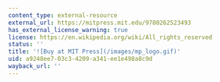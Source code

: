 ```yaml
---
content_type: external-resource
external_url: https://mitpress.mit.edu/9780262523493
has_external_license_warning: true
license: https://en.wikipedia.org/wiki/All_rights_reserved
status: ''
title: '![Buy at MIT Press](/images/mp_logo.gif)'
uid: a9248ee7-03c3-4209-a341-ee1e498a8c9d
wayback_url: ''
---
```

